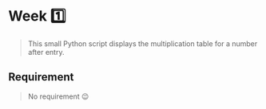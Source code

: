 # Week 1️⃣

> This small Python script displays the multiplication table for a number after entry.

## Requirement

> No requirement 😉

